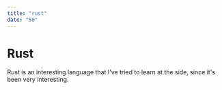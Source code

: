 ```yaml
---
title: "rust"
date: "50"
---
```

# Rust
Rust is an interesting language that I've tried to learn at the side, since it's been very interesting.
